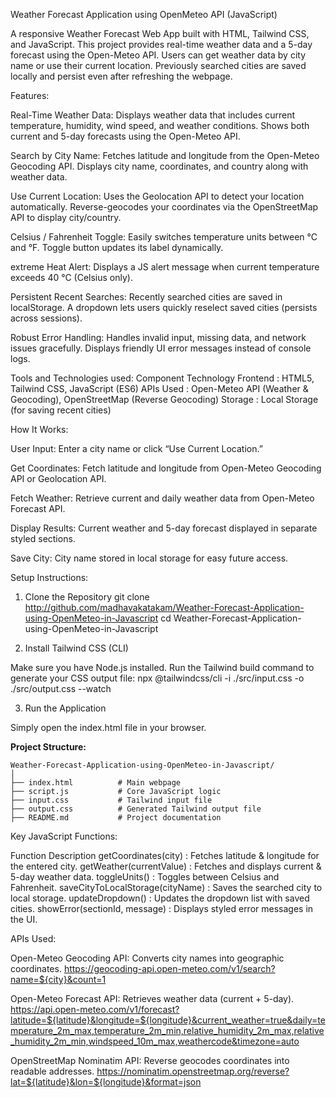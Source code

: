 Weather Forecast Application using OpenMeteo API (JavaScript)

A responsive Weather Forecast Web App built with HTML, Tailwind CSS, and JavaScript. This project provides real-time weather data and a 5-day forecast using the Open-Meteo API. Users can get weather data by city name or use their current location. Previously searched cities are saved locally and persist even after refreshing the webpage.

Features:

Real-Time Weather Data:
Displays weather data that includes current temperature, humidity, wind speed, and weather conditions.
Shows both current and 5-day forecasts using the Open-Meteo API.

Search by City Name:
Fetches latitude and longitude from the Open-Meteo Geocoding API.
Displays city name, coordinates, and country along with weather data.

Use Current Location:
Uses the Geolocation API to detect your location automatically.
Reverse-geocodes your coordinates via the OpenStreetMap API to display city/country.

Celsius / Fahrenheit Toggle:
Easily switches temperature units between °C and °F.
Toggle button updates its label dynamically.

extreme Heat Alert:
Displays a JS alert message when current temperature exceeds 40 °C (Celsius only).

Persistent Recent Searches:
Recently searched cities are saved in localStorage.
A dropdown lets users quickly reselect saved cities (persists across sessions).

Robust Error Handling:
Handles invalid input, missing data, and network issues gracefully.
Displays friendly UI error messages instead of console logs.

Tools and Technologies used:
Component	  Technology
Frontend	: HTML5, Tailwind CSS, JavaScript (ES6)
APIs Used	: Open-Meteo API (Weather & Geocoding), OpenStreetMap (Reverse Geocoding)
Storage   :	Local Storage (for saving recent cities)

How It Works:

User Input:
Enter a city name or click “Use Current Location.”

Get Coordinates:
Fetch latitude and longitude from Open-Meteo Geocoding API or Geolocation API.

Fetch Weather:
Retrieve current and daily weather data from Open-Meteo Forecast API.

Display Results:
Current weather and 5-day forecast displayed in separate styled sections.

Save City:
City name stored in local storage for easy future access.

Setup Instructions:
1. Clone the Repository
git clone http://github.com/madhavakatakam/Weather-Forecast-Application-using-OpenMeteo-in-Javascript
cd Weather-Forecast-Application-using-OpenMeteo-in-Javascript

2. Install Tailwind CSS (CLI)

Make sure you have Node.js installed.
Run the Tailwind build command to generate your CSS output file:
npx @tailwindcss/cli -i ./src/input.css -o ./src/output.css --watch

3. Run the Application

Simply open the index.html file in your browser.

**Project Structure:**
```
Weather-Forecast-Application-using-OpenMeteo-in-Javascript/
│
├── index.html          # Main webpage
├── script.js           # Core JavaScript logic
├── input.css           # Tailwind input file
├── output.css          # Generated Tailwind output file
├── README.md           # Project documentation
```

Key JavaScript Functions:

Function	Description
getCoordinates(city)	           : Fetches latitude & longitude for the entered city.
getWeather(currentValue)	       : Fetches and displays current & 5-day weather data.
toggleUnits()	                   : Toggles between Celsius and Fahrenheit.
saveCityToLocalStorage(cityName) : Saves the searched city to local storage.
updateDropdown()	               : Updates the dropdown list with saved cities.
showError(sectionId, message)	   : Displays styled error messages in the UI.

APIs Used:

Open-Meteo Geocoding API:
Converts city names into geographic coordinates.
https://geocoding-api.open-meteo.com/v1/search?name=${city}&count=1

Open-Meteo Forecast API:
Retrieves weather data (current + 5-day).
https://api.open-meteo.com/v1/forecast?latitude=${latitude}&longitude=${longitude}&current_weather=true&daily=temperature_2m_max,temperature_2m_min,relative_humidity_2m_max,relative_humidity_2m_min,windspeed_10m_max,weathercode&timezone=auto

OpenStreetMap Nominatim API:
Reverse geocodes coordinates into readable addresses.
https://nominatim.openstreetmap.org/reverse?lat=${latitude}&lon=${longitude}&format=json
